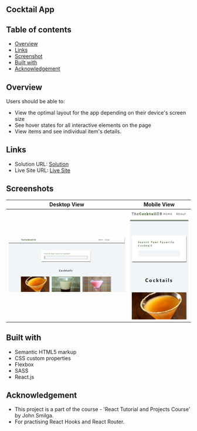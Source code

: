 ## Cocktail App

## Table of contents

- [Overview](#overview)
- [Links](#links)
- [Screenshot](#screenshot)
- [Built with](#built-with)
- [Acknowledgement](#acknowledgement)

## Overview

Users should be able to:

- View the optimal layout for the app depending on their device's screen size
- See hover states for all interactive elements on the page
- View items and see individual item's details.

## Links

- Solution URL: [Solution](https://github.com/SaiPradeepti/React-Projects/tree/main/10-cocktails)
- Live Site URL: [Live Site]()

## Screenshots

|          Desktop View          |          Mobile View           |
| :----------------------------: | :----------------------------: |
| ![](./src/images/Capture1.PNG) | ![](./src/images/Capture2.PNG) |

## Built with

- Semantic HTML5 markup
- CSS custom properties
- Flexbox
- SASS
- React.js

## Acknowledgement

- This project is a part of the course - 'React Tutorial and Projects Course' by John Smilga.
- For practising React Hooks and React Router.
